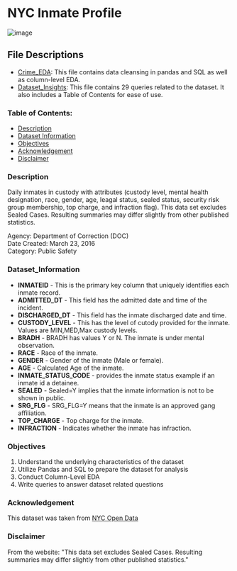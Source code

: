 # NYC Inmate Profile
![image](https://github.com/masonlonoff/NYC_Inmate_Profile/assets/117112918/63c406d4-e843-4e04-be92-ecfe07486dce)



## File Descriptions 
* [Crime_EDA](https://github.com/masonlonoff/NYC_Inmate_Profile/blob/main/Crime_EDA.ipynb): This file contains data cleansing in pandas and SQL as well as column-level EDA.
* [Dataset_Insights](https://github.com/masonlonoff/NYC_Inmate_Profile/blob/main/Dataset_Insights.ipynb): This file contains 29 queries related to the dataset. It also includes a Table of Contents for ease of use.

### Table of Contents:

- [Description](#description)
- [Dataset Information](#dataset_information)
- [Objectives](#objectives)
- [Acknowledgement](#acknowledgement)
- [Disclaimer](#disclaimer)


### Description
Daily inmates in custody with attributes (custody level, mental health designation, race, gender, age, leagal status, sealed status, security risk group membership, top charge, and infraction flag). This data set excludes Sealed Cases. Resulting summaries may differ slightly from other published statistics.

Agency:	Department of Correction (DOC)<br>
Date Created: March 23, 2016<br>
Category:	Public Safety


### Dataset_Information
- **INMATEID** - This is the primary key column that uniquely identifies each inmate record.
- **ADMITTED_DT** - This field has the admitted date and time of the incident.
- **DISCHARGED_DT** - This field has the inmate discharged date and time.
- **CUSTODY_LEVEL** - This has the level of cutody provided for the inmate. Values are MIN,MED,Max custody levels.
- **BRADH** - BRADH has values Y or N. The inmate is under mental observation.
- **RACE** - Race of the inmate.
- **GENDER** - Gender of the inmate (Male or female).
- **AGE** - Calculated Age of the inmate.
- **INMATE_STATUS_CODE** - provides the inmate status example if an inmate id a detainee.
- **SEALED** - Sealed=Y implies that the inmate information is not to be shown in public.
- **SRG_FLG** - SRG_FLG=Y means that the inmate is an approved gang affiliation.
- **TOP_CHARGE** - Top charge for the inmate.
- **INFRACTION** - Indicates whether the inmate has infraction.


### Objectives
1) Understand the underlying characteristics of the dataset
2) Utilize Pandas and SQL to prepare the dataset for analysis
3) Conduct Column-Level EDA 
4) Write queries to answer dataset related questions


### Acknowledgement
This dataset was taken from [NYC Open Data](https://data.cityofnewyork.us/Public-Safety/Daily-Inmates-In-Custody/7479-ugqb)



### Disclaimer
From the website: "This data set excludes Sealed Cases. Resulting summaries may differ slightly from other published statistics."
